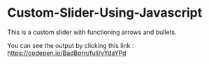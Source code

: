 # Custom-Slider-Using-Javascript
This is a custom slider with functioning arrows and bullets.

You can see the output by clicking this link : https://codepen.io/BadBorn/full/vYdaYPd
